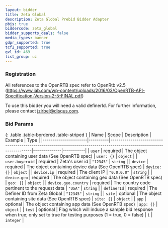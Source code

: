 ```yaml
---
layout: bidder
title: Zeta Global
description: Zeta Global Prebid Bidder Adapter
pbjs: true
biddercode: zeta_global
bidder_supports_deals: false
media_types: banner
gdpr_supported: true
tcf2_supported: true
gvl_id: 469
list_group: uz
---
```


### Registration

All references to the OpenRTB spec refer to OpenRtb v2.5 (https://www.iab.com/wp-content/uploads/2016/03/OpenRTB-API-Specification-Version-2-5-FINAL.pdf)

To use this bidder you will need a valid definerId.  For further information, please contact jzirbel@disqus.com.

### Bid Params

{: .table .table-bordered .table-striped }
| Name                 | Scope    | Description                                                                                                         | Example      | Type      |
|----------------------|----------|---------------------------------------------------------------------------------------------------------------------|--------------|-----------|
| `user`               | required | The object containing user data (See OpenRTB spec)                                                                  | `user: {}`   | `object`  |
| `user.buyeruid`      | required | Zeta's user id                                                                                                      | `"12345"`    | `string`  |
| `device`             | required | The object containing device data (See OpenRTB spec)                                                                | `device: {}` | `object`  |
| `device.ip`          | required | The client IP                                                                                                       | `"0.0.0.0"`  | `string`  |
| `device.geo`         | required | The object containing geo data (See OpenRTB spec)                                                                   | `geo: {}`    | `object`  |
| `device.geo.country` | required | The country code pertinent to the request data                                                                      | `"USA"`      | `string`  |
| `definerId`          | required | The Definer ID from Zeta Global                                                                                     | `"12345"`    | `string`  |
| `site`               | optional | The object containing site data (See OpenRTB spec)                                                                  | `site: {}`   | `object`  |
| `app`                | optional | The object containing app data (See OpenRTB spec)                                                                   | `app: {}`    | `object`  |
| `test`               | optional | Flag which will induce a sample bid response when true; only set to true for testing purposes (1 = true, 0 = false) | `1`          | `integer` |

